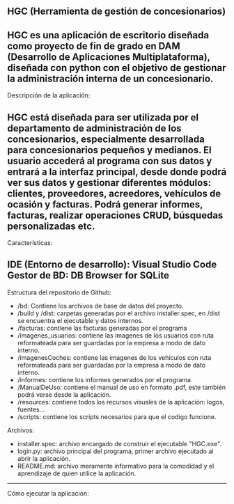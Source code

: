 HGC (Herramienta de gestión de concesionarios)
---------------------------------------------------------------------------------------------------------------------------------------------------------------------------------

HGC es una aplicación de escritorio diseñada como proyecto de fin de grado en DAM (Desarrollo de Aplicaciones Multiplataforma), diseñada con python con el objetivo de gestionar la administración interna de un concesionario.
---------------------------------------------------------------------------------------------------------------------------------------------------------------------------------
Descripción de la aplicación:

HGC está diseñada para ser utilizada por el departamento de administración de los concesionarios, especialmente desarrollada para concesionarios pequeños y medianos. El usuario accederá al programa con sus datos y entrará a la interfaz principal, desde donde podrá ver sus datos y gestionar diferentes módulos: clientes, proveedores, acreedores, vehículos de ocasión y facturas. Podrá generar informes, facturas, realizar operaciones CRUD, búsquedas personalizadas etc.
---------------------------------------------------------------------------------------------------------------------------------------------------------------------------------
Características:

IDE (Entorno de desarrollo): Visual Studio Code
Gestor de BD: DB Browser for SQLite
---------------------------------------------------------------------------------------------------------------------------------------------------------------------------------
Estructura del repositorio de Github: 

- /bd: Contiene los archivos de base de datos del proyecto.
- /build y /dist: carpetas generadas por el archivo installer.spec, en /dist se encuentra el ejecutable y datos internos.
- /facturas: contiene las facturas generadas por el programa
- /imagenes_usuarios: contiene las imagenes de los usuarios con ruta reformateada para ser guardadas por la empresa a modo de dato interno.
- /imagenesCoches: contiene las imagenes de los vehículos con ruta reformateada para ser guardadas por la empresa a modo de dato interno.
- /informes: contiene los informes generados por el programa.
- /ManualDeUso: contiene el manual de uso en formato .pdf, este también podrá verse desde la aplicación.
- /resources: contiene todos los recursos visuales de la aplicación: logos, fuentes...
- /scripts: contiene los scripts necesarios para que el codigo funcione.

Archivos:

- installer.spec: archivo encargado de construir el ejecutable "HGC.exe".
- login.py: archivo principal del programa, primer archivo ejecutado al abrir la aplicación.
- README.md: archivo meramente informativo para la comodidad y el aprendizaje de quien utilice la aplicación.
---------------------------------------------------------------------------------------------------------------------------------------------------------------------------------
Cómo ejecutar la aplicación:




